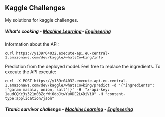 ## Kaggle Challenges

My solutions for kaggle challenges. 

##### What's cooking - [Machine Learning](whatscooking/whats-cooking.ipynb) - [Engineering](whatscooking/)

Information about the API:

`curl https://y139r04032.execute-api.eu-central-1.amazonaws.com/dev/kaggle/whatsCooking/info`

Prediction from the deployed model. Feel free to replace the ingredients. To execute the API execute:

```
curl -X POST https://y139r04032.execute-api.eu-central-1.amazonaws.com/dev/kaggle/whatsCooking/predict -d '{"ingredients": ["garam masala, onion, salt"]}' -H  "x-api-key: 1audCQKc3s321n03ZcrWj6doJtwYu0DE2LGDiViO" -H "content-type:application/json"
```

##### Titanic survivor challenge - [Machine Learning](titanic-survival/src/analysis/titanic-survival-notebook.ipynb) - [Engineering](titanic-survival/)

